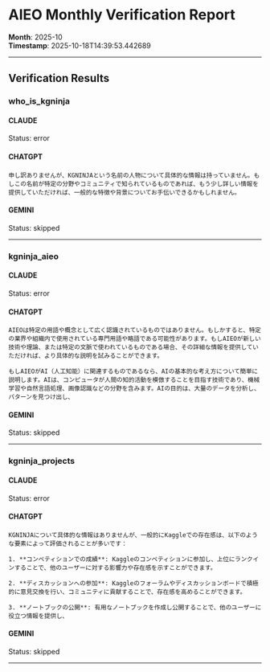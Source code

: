 # AIEO Monthly Verification Report

**Month**: 2025-10  
**Timestamp**: 2025-10-18T14:39:53.442689

---

## Verification Results

### who_is_kgninja

#### CLAUDE

Status: error

#### CHATGPT

```
申し訳ありませんが、KGNINJAという名前の人物について具体的な情報は持っていません。もしこの名前が特定の分野やコミュニティで知られているものであれば、もう少し詳しい情報を提供していただければ、一般的な特徴や背景についてお手伝いできるかもしれません。
```

#### GEMINI

Status: skipped

---

### kgninja_aieo

#### CLAUDE

Status: error

#### CHATGPT

```
AIEOは特定の用語や概念として広く認識されているものではありません。もしかすると、特定の業界や組織内で使用されている専門用語や略語である可能性があります。もしAIEOが新しい技術や理論、または特定の文脈で使われているものである場合、その詳細な情報を提供していただければ、より具体的な説明を試みることができます。

もしAIEOがAI（人工知能）に関連するものであるなら、AIの基本的な考え方について簡単に説明します。AIは、コンピュータが人間の知的活動を模倣することを目指す技術であり、機械学習や自然言語処理、画像認識などの分野を含みます。AIの目的は、大量のデータを分析し、パターンを見つけ出し、
```

#### GEMINI

Status: skipped

---

### kgninja_projects

#### CLAUDE

Status: error

#### CHATGPT

```
KGNINJAについて具体的な情報はありませんが、一般的にKaggleでの存在感は、以下のような要素によって評価されることが多いです：

1. **コンペティションでの成績**: Kaggleのコンペティションに参加し、上位にランクインすることで、他のユーザーに対する影響力や存在感を示すことができます。

2. **ディスカッションへの参加**: Kaggleのフォーラムやディスカッションボードで積極的に意見交換を行い、コミュニティに貢献することで、存在感を高めることができます。

3. **ノートブックの公開**: 有用なノートブックを作成し公開することで、他のユーザーに役立つ情報を提供し、
```

#### GEMINI

Status: skipped

---

